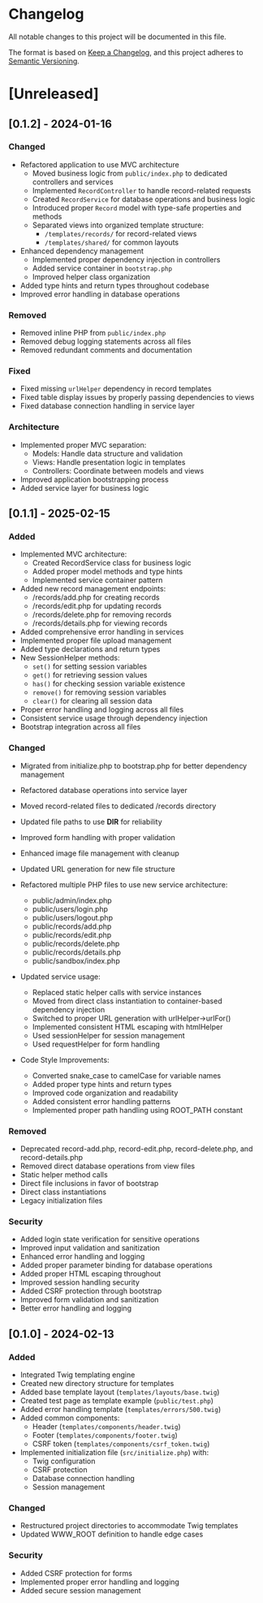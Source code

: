 # Changelog
All notable changes to this project will be documented in this file.

The format is based on [Keep a Changelog](https://keepachangelog.com/en/1.0.0/),
and this project adheres to [Semantic Versioning](https://semver.org/spec/v2.0.0.html).

# [Unreleased]

## [0.1.2] - 2024-01-16

### Changed
- Refactored application to use MVC architecture
  - Moved business logic from `public/index.php` to dedicated controllers and services
  - Implemented `RecordController` to handle record-related requests
  - Created `RecordService` for database operations and business logic
  - Introduced proper `Record` model with type-safe properties and methods
  - Separated views into organized template structure:
    - `/templates/records/` for record-related views
    - `/templates/shared/` for common layouts
- Enhanced dependency management
  - Implemented proper dependency injection in controllers
  - Added service container in `bootstrap.php`
  - Improved helper class organization
- Added type hints and return types throughout codebase
- Improved error handling in database operations

### Removed
- Removed inline PHP from `public/index.php`
- Removed debug logging statements across all files
- Removed redundant comments and documentation

### Fixed
- Fixed missing `urlHelper` dependency in record templates
- Fixed table display issues by properly passing dependencies to views
- Fixed database connection handling in service layer

### Architecture
- Implemented proper MVC separation:
  - Models: Handle data structure and validation
  - Views: Handle presentation logic in templates
  - Controllers: Coordinate between models and views
- Improved application bootstrapping process
- Added service layer for business logic

## [0.1.1] - 2025-02-15

### Added
- Implemented MVC architecture:
  - Created RecordService class for business logic
  - Added proper model methods and type hints
  - Implemented service container pattern
- Added new record management endpoints:
  - /records/add.php for creating records
  - /records/edit.php for updating records
  - /records/delete.php for removing records
  - /records/details.php for viewing records
- Added comprehensive error handling in services
- Implemented proper file upload management
- Added type declarations and return types
- New SessionHelper methods:
  - `set()` for setting session variables
  - `get()` for retrieving session values
  - `has()` for checking session variable existence
  - `remove()` for removing session variables
  - `clear()` for clearing all session data
- Proper error handling and logging across all files
- Consistent service usage through dependency injection
- Bootstrap integration across all files

### Changed
- Migrated from initialize.php to bootstrap.php for better dependency management
- Refactored database operations into service layer
- Moved record-related files to dedicated /records directory
- Updated file paths to use __DIR__ for reliability
- Improved form handling with proper validation
- Enhanced image file management with cleanup
- Updated URL generation for new file structure
- Refactored multiple PHP files to use new service architecture:
  - public/admin/index.php
  - public/users/login.php
  - public/users/logout.php
  - public/records/add.php
  - public/records/edit.php
  - public/records/delete.php
  - public/records/details.php
  - public/sandbox/index.php

- Updated service usage:
  - Replaced static helper calls with service instances
  - Moved from direct class instantiation to container-based dependency injection
  - Switched to proper URL generation with urlHelper->urlFor()
  - Implemented consistent HTML escaping with htmlHelper
  - Used sessionHelper for session management
  - Used requestHelper for form handling

- Code Style Improvements:
  - Converted snake_case to camelCase for variable names
  - Added proper type hints and return types
  - Improved code organization and readability
  - Added consistent error handling patterns
  - Implemented proper path handling using ROOT_PATH constant

### Removed
- Deprecated record-add.php, record-edit.php, record-delete.php, and record-details.php
- Removed direct database operations from view files
- Static helper method calls
- Direct file inclusions in favor of bootstrap
- Direct class instantiations
- Legacy initialization files

### Security
- Added login state verification for sensitive operations
- Improved input validation and sanitization
- Enhanced error handling and logging
- Added proper parameter binding for database operations
- Added proper HTML escaping throughout
- Improved session handling security
- Added CSRF protection through bootstrap
- Improved form validation and sanitization
- Better error handling and logging

## [0.1.0] - 2024-02-13

### Added
- Integrated Twig templating engine
- Created new directory structure for templates
- Added base template layout (`templates/layouts/base.twig`)
- Created test page as template example (`public/test.php`)
- Added error handling template (`templates/errors/500.twig`)
- Added common components:
  - Header (`templates/components/header.twig`)
  - Footer (`templates/components/footer.twig`)
  - CSRF token (`templates/components/csrf_token.twig`)
- Implemented initialization file (`src/initialize.php`) with:
  - Twig configuration
  - CSRF protection
  - Database connection handling
  - Session management

### Changed
- Restructured project directories to accommodate Twig templates
- Updated WWW_ROOT definition to handle edge cases

### Security
- Added CSRF protection for forms
- Implemented proper error handling and logging
- Added secure session management 